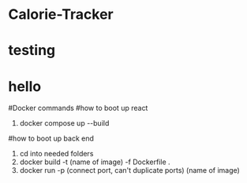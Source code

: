 # Calorie-Tracker
# testing

# hello
#Docker commands
#how to boot up react
1. docker compose up --build

#how to boot up back end
1. cd into needed folders
2. docker build -t (name of image) -f Dockerfile .
3. docker run -p (connect port, can't duplicate ports) (name of image)
